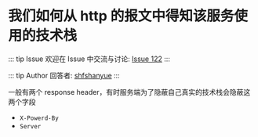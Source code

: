 # 我们如何从 http 的报文中得知该服务使用的技术栈



::: tip Issue 
 欢迎在 Issue 中交流与讨论: [Issue 122](https://github.com/shfshanyue/Daily-Question/issues/122) 
:::

::: tip Author 
回答者: [shfshanyue](https://github.com/shfshanyue) 
:::

一般有两个 response header，有时服务端为了隐蔽自己真实的技术栈会隐蔽这两个字段

+ `X-Powerd-By`
+ `Server`